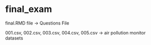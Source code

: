 # final_exam

final.RMD file -> Questions File

001.csv, 002.csv, 003.csv, 004.csv, 005.csv -> air pollution monitor datasets
